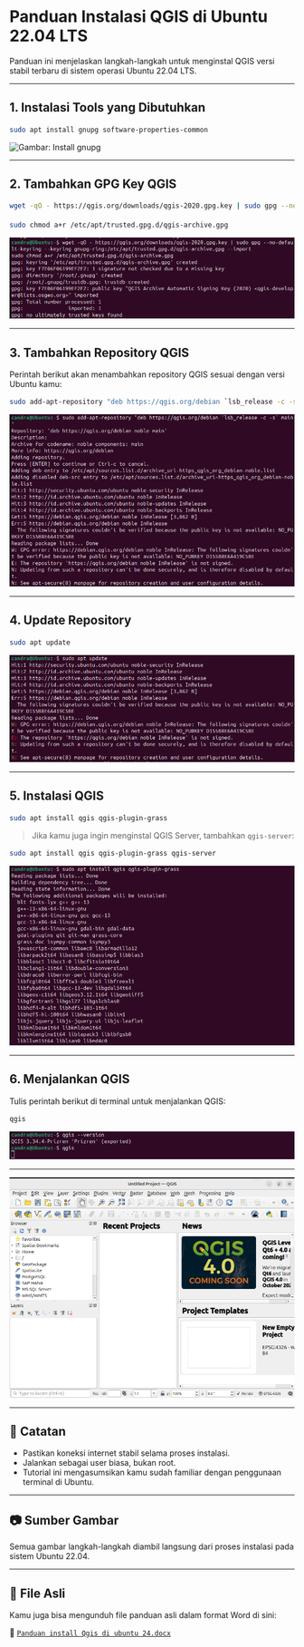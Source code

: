 # Panduan Instalasi QGIS di Ubuntu 22.04 LTS

Panduan ini menjelaskan langkah-langkah untuk menginstal QGIS versi stabil terbaru di sistem operasi Ubuntu 22.04 LTS.

---

## 1. Instalasi Tools yang Dibutuhkan

```bash
sudo apt install gnupg software-properties-common
```

![Gambar: Install gnupg](images/qgis1.png)

---

## 2. Tambahkan GPG Key QGIS

```bash
wget -qO - https://qgis.org/downloads/qgis-2020.gpg.key | sudo gpg --no-default-keyring --keyring gnupg-ring:/etc/apt/trusted.gpg.d/qgis-archive.gpg --import

sudo chmod a+r /etc/apt/trusted.gpg.d/qgis-archive.gpg
```

![Gambar: Tambah GPG Key](images/qgis2.png)

---

## 3. Tambahkan Repository QGIS

Perintah berikut akan menambahkan repository QGIS sesuai dengan versi Ubuntu kamu:

```bash
sudo add-apt-repository "deb https://qgis.org/debian `lsb_release -c -s` main"
```

![Gambar: Tambah repository](images/qgis3.png)

---

## 4. Update Repository

```bash
sudo apt update
```

![Gambar: Update repo](images/qgis4.png)

---

## 5. Instalasi QGIS

```bash
sudo apt install qgis qgis-plugin-grass
```

> Jika kamu juga ingin menginstal QGIS Server, tambahkan `qgis-server`:

```bash
sudo apt install qgis qgis-plugin-grass qgis-server
```

![Gambar: Install QGIS](images/qgis5.png)

---

## 6. Menjalankan QGIS

Tulis perintah berikut di terminal untuk menjalankan QGIS:

```bash
qgis
```

![Gambar: Jalankan QGIS](images/qgis6.png)

---

![Gambar: Aplikasi](images/qgis7.png)

---

## 📌 Catatan

- Pastikan koneksi internet stabil selama proses instalasi.
- Jalankan sebagai user biasa, bukan root.
- Tutorial ini mengasumsikan kamu sudah familiar dengan penggunaan terminal di Ubuntu.

---

## 📷 Sumber Gambar

Semua gambar langkah-langkah diambil langsung dari proses instalasi pada sistem Ubuntu 22.04.

---

## 📁 File Asli

Kamu juga bisa mengunduh file panduan asli dalam format Word di sini:

📄 [`Panduan install Qgis di ubuntu 24.docx`](./Panduan%20install%20Qgis%20di%20ubuntu%2024.docx)
